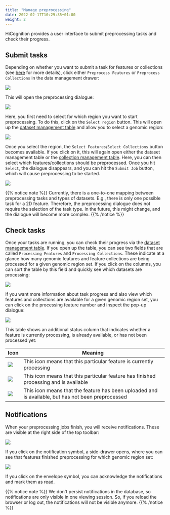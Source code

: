 ```yaml
---
title: "Manage preprocessing"
date: 2022-02-17T10:29:35+01:00
weight: 2
---
```


HiCognition provides a user interface to submit preprocessing tasks and check their progress.


## Submit tasks

Depending on whether you want to submit a task for features or collections (see [here](/preprocessing/job_types/) for more details), click either `Preprocess Features` or `Preprocess Collections` in the data management drawer:

<img src="/preprocess_menu.png" class="quarter-width">


This will open the preprocessing dialogue:

<img src="/preprocess_dialogue.png" class="three-quarter-width">



Here, you first need to select for which region you want to start preprocessing. To do this, click on the `Select region` button. This will open up the [dataset management table](/data_management/regions/#viewing) and allow you to select a genomic region:


<img src="/select_dataset_preprocessing.png" class="three-quarter-width">


Once you select the region, the `Select Features`/`Select Collections` button becomes available. If you click on it, this will again open either the dataset management table or the [collection management table](/data_management/collections/#managing-collections). Here, you can then select which features/collections should be preprocessed. Once you hit `Select`, the dialogue disappears, and you can hit the `Submit Job` button, which will cause preprocessing to be started.

<img src="/preprocessing_both_things_selected.png" class="three-quarter-width">


{{% notice note %}}
Currently, there is a one-to-one mapping between preprocessing tasks and types of datasets. E.g., there is only one possible task for a 2D feature. Therefore, the preprocessing dialogue does not require the selection of the task type. In the future, this might change, and the dialogue will become more complex.
{{% /notice %}}

## Check tasks

Once your tasks are running, you can check their progress via the [dataset management table](/data_management/regions/#viewing). If you open up the table, you can see two fields that are called `Processing Features` and `Processing Collections`. These indicate at a glance how many genomic features and feature collections are being processed for a given genomic region set. If you click on the columns, you can sort the table by this field and quickly see which datasets are processing:

<img src="/processing_datasets_table.png" class="three-quarter-width">


If you want more information about task progress and also view which features and collections are available for a given genomic region set, you can click on the processing feature number and inspect the pop-up dialogue:

<img src="/processing_status_table.png" class="three-quarter-width">

This table shows an additional status column that indicates whether a feature is currently processing, is already available, or has not been processed yet:



| Icon | Meaning  |
|-------------|-------------------------------------------------------------|
| <img src="/progress_spinner.png" style="margin: auto">       | This icon means that this particular feature is currently processing                    |
| <img src="/tick.png"  style="margin: auto">       | This icon means that this particular feature has finished processing and is available |
| <img src="/upload_cload.png"  style="margin: auto">      | This icon means that the feature has been uploaded and is available, but has not been preprocessed                            |

## Notifications

When your preprocessing jobs finish, you will receive notifications. These are visible at the right side of the top toolbar:

<img src="/notification_icon.png" class="half-width">

If you click on the notification symbol, a side-drawer opens, where you can see that features finished preprocessing for which genomic region set:

<img src=/notification_drawer.png class="half-width">

If you click on the envelope symbol, you can acknowledge the notifications and mark them as read.


{{% notice note %}}
We don't persist notifications in the database, so notifications are only visible in one viewing session. So, if you reload the browser or log out, the notifications will not be visible anymore.
{{% /notice %}}